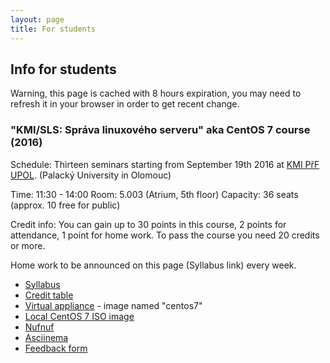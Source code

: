 ```yaml
---
layout: page
title: For students
---
```

## Info for students

Warning, this page is cached with 8 hours expiration, you may need to refresh
it in your browser in order to get recent change.

### "KMI/SLS: Správa linuxového serveru" aka CentOS 7 course (2016)

Schedule: Thirteen seminars starting from September 19th 2016 at [KMI PřF
UPOL](http://www.inf.upol.cz/kontakt). (Palacký University in Olomouc)

Time: 11:30 - 14:00
Room: 5.003 (Atrium, 5th floor)
Capacity: 36 seats (approx. 10 free for public)

Credit info: You can gain up to 30 points in this course, 2 points for
attendance, 1 point for home work. To pass the course you need 20 credits or
more.

Home work to be announced on this page (Syllabus link) every week.

* [Syllabus](https://docs.google.com/a/zapletalovi.com/document/d/16LjrMkG-EQQFHRHGYxEp76B2Zlt4kSj5NRXhOGEpfQw/edit?usp=sharing)
* [Credit table](https://docs.google.com/a/zapletalovi.com/spreadsheets/d/1OxD-waChM7ibbZ6HAvTCfgLLbadKkUltW7qdgYXfsE4/edit?usp=sharing)
* [Virtual appliance](http://outrata.inf.upol.cz/courses/pos/virtual_network.html) - image named "centos7"
* [Local CentOS 7 ISO image](http://phoenix.inf.upol.cz/home/students/virtual/install/)
* [Nufnuf](https://copr.fedorainfracloud.org/coprs/lzap/nufnuf/)
* [Asciinema](https://asciinema.org/)
* [Feedback form](https://goo.gl/forms/1xhgI2QpFEeUqRlJ3)
